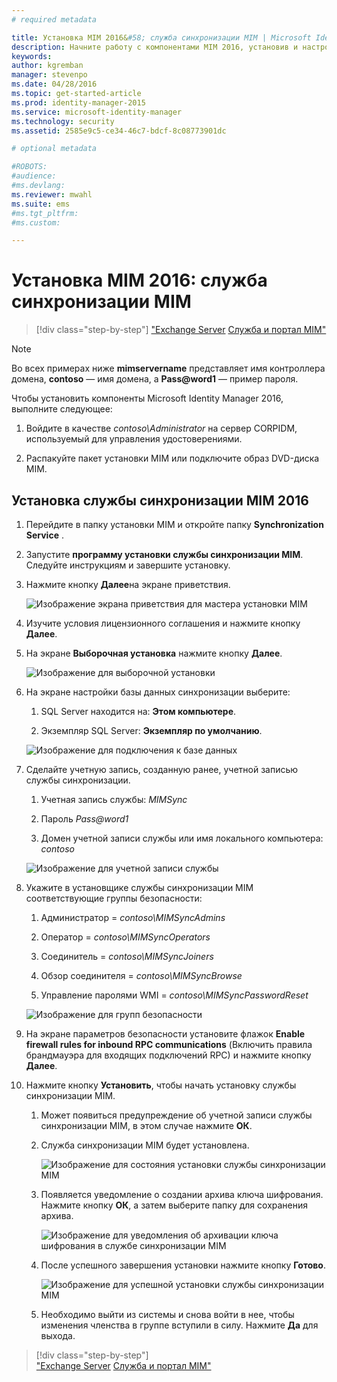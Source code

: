 ```yaml
---
# required metadata

title: Установка MIM 2016&#58; служба синхронизации MIM | Microsoft Identity Manager
description: Начните работу с компонентами MIM 2016, установив и настроив службу синхронизации.
keywords:
author: kgremban
manager: stevenpo
ms.date: 04/28/2016
ms.topic: get-started-article
ms.prod: identity-manager-2015
ms.service: microsoft-identity-manager
ms.technology: security
ms.assetid: 2585e9c5-ce34-46c7-bdcf-8c08773901dc

# optional metadata

#ROBOTS:
#audience:
#ms.devlang:
ms.reviewer: mwahl
ms.suite: ems
#ms.tgt_pltfrm:
#ms.custom:

---
```


# Установка MIM 2016: служба синхронизации MIM

>[!div class="step-by-step"]
["Exchange Server](prepare-server-exchange.md)
[Служба и портал MIM"](install-mim-service-portal.md)

> [!NOTE]
> Во всех примерах ниже **mimservername** представляет имя контроллера домена, **contoso** — имя домена, а **Pass@word1** — пример пароля.

Чтобы установить компоненты Microsoft Identity Manager 2016, выполните следующее:

1. Войдите в качестве *contoso\Administrator* на сервер CORPIDM, используемый для управления удостоверениями.

2. Распакуйте пакет установки MIM или подключите образ DVD-диска MIM.

## Установка службы синхронизации MIM 2016

1. Перейдите в папку установки MIM и откройте папку **Synchronization Service** .

2. Запустите **программу установки службы синхронизации MIM**. Следуйте инструкциям и завершите установку.

3. Нажмите кнопку **Далее**на экране приветствия.

    ![Изображение экрана приветствия для мастера установки MIM](media/MIM-Install1.png)

4. Изучите условия лицензионного соглашения и нажмите кнопку **Далее**.

5. На экране **Выборочная установка** нажмите кнопку **Далее**.

    ![Изображение для выборочной установки](media/MIM-Install2.png)

6.  На экране настройки базы данных синхронизации выберите:

    1.  SQL Server находится на: **Этом компьютере**.

    2.  Экземпляр SQL Server: **Экземпляр по умолчанию**.

    ![Изображение для подключения к базе данных](media/MIM-Install3.png)

7.  Сделайте учетную запись, созданную ранее, учетной записью службы синхронизации.

    1.  Учетная запись службы: *MIMSync*

    2.  Пароль *Pass@word1*

    3.  Домен учетной записи службы или имя локального компьютера: *contoso*

    ![Изображение для учетной записи службы](media/MIM-Install4.png)

8.  Укажите в установщике службы синхронизации MIM соответствующие группы безопасности:

    1.  Администратор = *contoso\MIMSyncAdmins*

    2.  Оператор = *contoso\MIMSyncOperators*

    3.  Соединитель = *contoso\MIMSyncJoiners*

    4.  Обзор соединителя = *contoso\MIMSyncBrowse*

    5.  Управление паролями WMI = *contoso\MIMSyncPasswordReset*

    ![Изображение для групп безопасности](media/MIM-Install5.png)

9. На экране параметров безопасности установите флажок **Enable firewall rules for inbound RPC communications** (Включить правила брандмауэра для входящих подключений RPC) и нажмите кнопку **Далее**.

10. Нажмите кнопку **Установить**, чтобы начать установку службы синхронизации MIM.

    1.  Может появиться предупреждение об учетной записи службы синхронизации MIM, в этом случае нажмите **ОК**.

    2.  Служба синхронизации MIM будет установлена.

        ![Изображение для состояния установки службы синхронизации MIM](media/MIM-Install6.png)

    3.  Появляется уведомление о создании архива ключа шифрования. Нажмите кнопку **OК**, а затем выберите папку для сохранения архива.

        ![Изображение для уведомления об архивации ключа шифрования в службе синхронизации MIM](media/MIM-Install7.png)

    4.  После успешного завершения установки нажмите кнопку **Готово**.

        ![Изображение для успешной установки службы синхронизации MIM](media/MIM-Install8.png)

    5.  Необходимо выйти из системы и снова войти в нее, чтобы изменения членства в группе вступили в силу. Нажмите **Да** для выхода.

>[!div class="step-by-step"]  
["Exchange Server](prepare-server-exchange.md)
[Служба и портал MIM"](install-mim-service-portal.md)


<!--HONumber=Apr16_HO2-->


